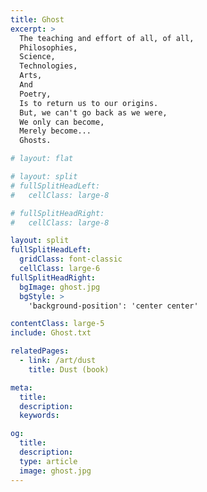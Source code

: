 ```yaml
---
title: Ghost
excerpt: >
  The teaching and effort of all, of all,
  Philosophies,
  Science,
  Technologies,
  Arts,
  And
  Poetry,
  Is to return us to our origins.
  But, we can't go back as we were,
  We only can become,
  Merely become...
  Ghosts.

# layout: flat

# layout: split
# fullSplitHeadLeft:
#   cellClass: large-8

# fullSplitHeadRight:
#   cellClass: large-8

layout: split
fullSplitHeadLeft:
  gridClass: font-classic
  cellClass: large-6
fullSplitHeadRight:
  bgImage: ghost.jpg
  bgStyle: >
    'background-position': 'center center'

contentClass: large-5
include: Ghost.txt

relatedPages:
  - link: /art/dust
    title: Dust (book)

meta:
  title:
  description:
  keywords:

og:
  title:
  description:
  type: article
  image: ghost.jpg
---
```

